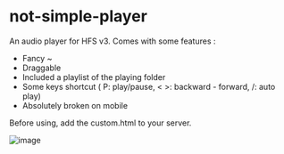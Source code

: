 # not-simple-player

An audio player for HFS v3. Comes with some features :
- Fancy ~
- Draggable
- Included a playlist of the playing folder
- Some keys shortcut ( P: play/pause, < >: backward - forward, /: auto play)
- Absolutely broken on mobile

Before using, add the custom.html to your server.

![image](https://user-images.githubusercontent.com/111081318/224752723-1076ce69-cd58-4721-aac3-06c6c75591d0.png)
